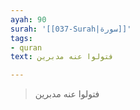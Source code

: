 ```yaml
---
ayah: 90
surah: '[[037-Surah|سورة]]'
tags:
- quran
text: فتولوا عنه مدبرين

---
```

> فتولوا عنه مدبرين
